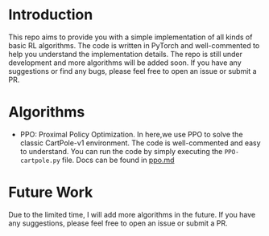 # Introduction
This repo aims to provide you with a simple implementation of all kinds of basic RL algorithms. The code is written in PyTorch and well-commented to help you understand the implementation details. The repo is still under development and more algorithms will be added soon. If you have any suggestions or find any bugs, please feel free to open an issue or submit a PR.

# Algorithms
- PPO: Proximal Policy Optimization.
  In here,we use PPO to solve the classic CartPole-v1 environment. The code is well-commented and easy to understand. You can run the code by simply executing the `PPO-cartpole.py` file.
  Docs can be found in [ppo.md](docs/ppo.md)

# Future Work
Due to the limited time, I will add more algorithms in the future. If you have any suggestions, please feel free to open an issue or submit a PR.